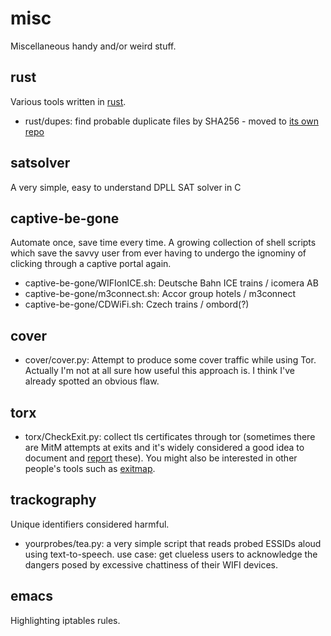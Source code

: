 # misc
Miscellaneous handy and/or weird stuff.

## rust
Various tools written in [rust](https://www.rust-lang.org).
- rust/dupes: find probable duplicate files by SHA256 - moved to [its own repo](https://github.com/fnordomat/dupes)

## satsolver
A very simple, easy to understand DPLL SAT solver in C

## captive-be-gone
Automate once, save time every time. A growing collection of shell scripts which save the savvy user from ever having to undergo the ignominy of clicking through a captive portal again.
- captive-be-gone/WIFIonICE.sh: Deutsche Bahn ICE trains / icomera AB
- captive-be-gone/m3connect.sh: Accor group hotels / m3connect
- captive-be-gone/CDWiFi.sh:    Czech trains / ombord(?)

## cover
- cover/cover.py: Attempt to produce some cover traffic while using Tor.
Actually I'm not at all sure how useful this approach is. I think I've already spotted an obvious flaw.

## torx
- torx/CheckExit.py: collect tls certificates through tor (sometimes there are MitM attempts at exits and it's widely considered a good idea to document and [report](https://blog.torproject.org/blog/how-report-bad-relays) these). You might also be interested in other people's tools such as [exitmap](https://github.com/NullHypothesis/exitmap).

## trackography
Unique identifiers considered harmful.
- yourprobes/tea.py: a very simple script that reads probed ESSIDs aloud using text-to-speech. use case: get clueless users to acknowledge the dangers posed by excessive chattiness of their WIFI devices.

## emacs
Highlighting iptables rules.

